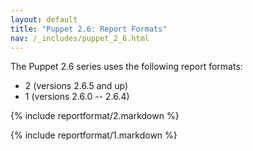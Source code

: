 ```yaml
---
layout: default
title: "Puppet 2.6: Report Formats"
nav: /_includes/puppet_2_6.html
---
```


The Puppet 2.6 series uses the following report formats:

- 2 (versions 2.6.5 and up)
- 1 (versions 2.6.0 -- 2.6.4)

{% include reportformat/2.markdown %}

{% include reportformat/1.markdown %}
